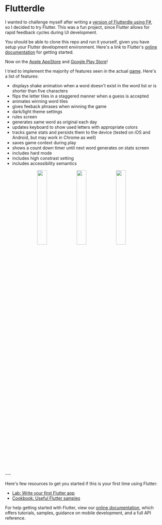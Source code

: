 # Flutterdle

I wanted to challenge myself after writing a [version of Flutterdle using F#](https://github.com/johnnysbug/fsharp-command-line-wordle), so I decided to try Flutter. This was a fun project, since Flutter allows for rapid feedback cycles during UI development.

You should be able to clone this repo and run it yourself, given you have setup your Flutter development environment. Here's a link to Flutter's [online documentation](https://flutter.dev/docs) for getting started.

Now on the [Apple AppStore](https://apps.apple.com/us/app/flutterdle/id1619710555) and [Google Play Store](https://play.google.com/store/apps/details?id=com.johnnysbug.flutterdle)!

I tried to implement the majority of features seen in the actual [game](https://www.nytimes.com/games/wordle/index.html). Here's a list of features:

- displays shake animation when a word doesn't exist in the word list or is shorter than five characters
- flips the letter tiles in a staggered manner when a guess is accepted
- animates winning word tiles
- gives feeback phrases when winning the game
- dark/light theme settings
- rules screen
- generates same word as original each day
- updates keyboard to show used letters with appropriate colors
- tracks game stats and persists them to the device (tested on iOS and Android, but may work in Chrome as well)
- saves game context during play
- shows a count down timer until next word generates on stats screen
- includes hard mode
- includes high constrast setting
- includes accessibility semantics

<p align="center">
<img src="https://user-images.githubusercontent.com/1800439/160267131-11238e51-d079-4e7f-9f86-fdeddca1cfcd.gif" width="25%" />
<img src="https://user-images.githubusercontent.com/1800439/160973073-e59ee475-58b8-419d-a1be-e9283e269adc.png" width="25%" />
<img src="https://user-images.githubusercontent.com/1800439/163311031-869f6e7b-bb58-4f71-8d01-c6f6ddd69006.png" width="25%" />
</p>
---

Here's few resources to get you started if this is your first time using Flutter:

- [Lab: Write your first Flutter app](https://flutter.dev/docs/get-started/codelab)
- [Cookbook: Useful Flutter samples](https://flutter.dev/docs/cookbook)

For help getting started with Flutter, view our
[online documentation](https://flutter.dev/docs), which offers tutorials,
samples, guidance on mobile development, and a full API reference.
